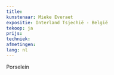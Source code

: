 ```yaml
---
title: 
kunstenaar: Mieke Everaet
expositie: Interland Tsjechië - België
tekoop: ja
prijs: 
techniek: 
afmetingen: 
lang: nl
---
```


Porselein
